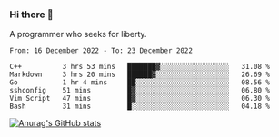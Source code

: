 ### Hi there 👋

<!--
**shejialuo/shejialuo** is a ✨ _special_ ✨ repository because its `README.md` (this file) appears on your GitHub profile.

Here are some ideas to get you started:

- 🔭 I’m currently working on ...
- 🌱 I’m currently learning ...
- 👯 I’m looking to collaborate on ...
- 🤔 I’m looking for help with ...
- 💬 Ask me about ...
- 📫 How to reach me: ...
- 😄 Pronouns: ...
- ⚡ Fun fact: ...
-->

A programmer who seeks for liberty.

<!--START_SECTION:waka-->

```text
From: 16 December 2022 - To: 23 December 2022

C++          3 hrs 53 mins   ███████▓░░░░░░░░░░░░░░░░░   31.08 %
Markdown     3 hrs 20 mins   ██████▓░░░░░░░░░░░░░░░░░░   26.69 %
Go           1 hr 4 mins     ██░░░░░░░░░░░░░░░░░░░░░░░   08.56 %
sshconfig    51 mins         █▓░░░░░░░░░░░░░░░░░░░░░░░   06.80 %
Vim Script   47 mins         █▓░░░░░░░░░░░░░░░░░░░░░░░   06.30 %
Bash         31 mins         █░░░░░░░░░░░░░░░░░░░░░░░░   04.18 %
```

<!--END_SECTION:waka-->

[![Anurag's GitHub stats](https://github-readme-stats.vercel.app/api?username=shejialuo&show_icons=true&theme=dracula)](https://github.com/anuraghazra/github-readme-stats)
